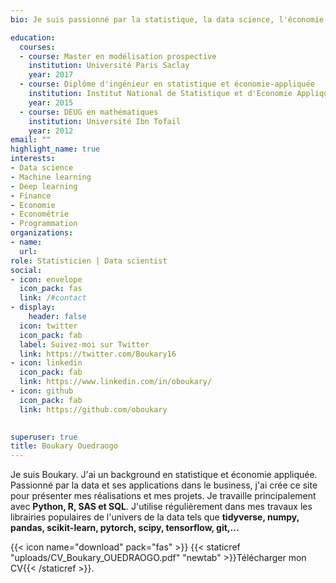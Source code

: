 ```yaml
---
bio: Je suis passionné par la statistique, la data science, l'économie quantitative, l'économétrie et la finance.

education:
  courses:
  - course: Master en modélisation prospective
    institution: Université Paris Saclay
    year: 2017
  - course: Diplôme d'ingénieur en statistique et économie-appliquée
    institution: Institut National de Statistique et d'Economie Appliquée
    year: 2015
  - course: DEUG en mathématiques
    institution: Université Ibn Tofail
    year: 2012
email: ""
highlight_name: true
interests:
- Data science
- Machine learning
- Deep learning
- Finance
- Economie
- Econométrie
- Programmation
organizations:
- name: 
  url: 
role: Statisticien | Data scientist
social:
- icon: envelope
  icon_pack: fas
  link: /#contact
- display:
    header: false
  icon: twitter
  icon_pack: fab
  label: Suivez-moi sur Twitter
  link: https://twitter.com/Boukary16
- icon: linkedin
  icon_pack: fab
  link: https://www.linkedin.com/in/oboukary/
- icon: github
  icon_pack: fab
  link: https://github.com/oboukary

  
superuser: true
title: Boukary Ouedraogo
---
```


<p> Je suis Boukary. J'ai un background en statistique et économie appliquée. Passionné par la data et ses applications dans le business, j'ai crée ce site pour présenter mes réalisations et mes projets. 
Je travaille principalement avec <strong>Python, R, SAS et SQL</strong>.
J'utilise régulièrement dans mes travaux les librairies populaires de l'univers de la data tels que <strong> tidyverse, numpy, pandas, scikit-learn, pytorch, scipy, tensorflow, git,...</strong>
</p>

{{< icon name="download" pack="fas" >}} {{< staticref "uploads/CV_Boukary_OUEDRAOGO.pdf" "newtab" >}}Télécharger mon CV{{< /staticref >}}.

